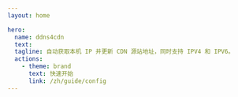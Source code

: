 ```yaml
---
layout: home

hero:
  name: ddns4cdn
  text:
  tagline: 自动获取本机 IP 并更新 CDN 源站地址，同时支持 IPV4 和 IPV6。
  actions:
    - theme: brand
      text: 快速开始
      link: /zh/guide/config
---
```

